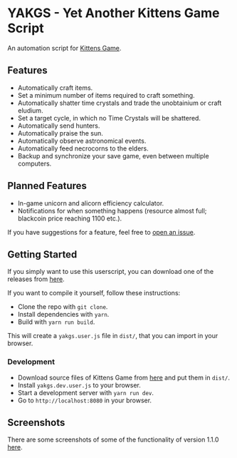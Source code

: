 # YAKGS - Yet Another Kittens Game Script
An automation script for [Kittens Game](http://bloodrizer.ru/games/kittens/).

## Features

* Automatically craft items.
* Set a minimum number of items required to craft something.
* Automatically shatter time crystals and trade the unobtainium or craft eludium.
* Set a target cycle, in which no Time Crystals will be shattered.
* Automatically send hunters.
* Automatically praise the sun.
* Automatically observe astronomical events.
* Automatically feed necrocorns to the elders.
* Backup and synchronize your save game, even between multiple computers.

## Planned Features

* In-game unicorn and alicorn efficiency calculator.
* Notifications for when something happens (resource almost full; blackcoin price reaching 1100 etc.).

If you have suggestions for a feature, feel free to [open an issue](https://github.com/Mrtenz/yakgs/issues/new).

## Getting Started

If you simply want to use this userscript, you can download one of the releases from [here](https://github.com/Mrtenz/yakgs/releases).

If you want to compile it yourself, follow these instructions:

* Clone the repo with `git clone`.
* Install dependencies with `yarn`.
* Build with `yarn run build`.

This will create a `yakgs.user.js` file in `dist/`, that you can import in your browser.

### Development

* Download source files of Kittens Game from [here](https://bitbucket.org/bloodrizer/kitten-game/src) and put them in `dist/`.
* Install `yakgs.dev.user.js` to your browser.
* Start a development server with `yarn run dev`.
* Go to `http://localhost:8080` in your browser.

## Screenshots
There are some screenshots of some of the functionality of version 1.1.0 [here](https://imgur.com/a/8M672fr).
